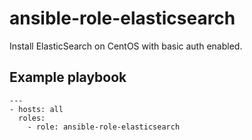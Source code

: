 # ansible-role-elasticsearch
 Install ElasticSearch on CentOS with basic auth enabled.

## Example playbook
```
---
- hosts: all
  roles:
    - role: ansible-role-elasticsearch
```

